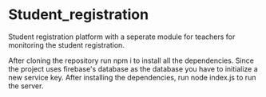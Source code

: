 # Student_registration
Student registration platform with a seperate module for teachers for monitoring the student registration.

After cloning the repository run npm i to install all the dependencies.
Since the project uses firebase's database as the database you have to initialize a new service key.
After installing the dependencies, run node index.js to run the server.
